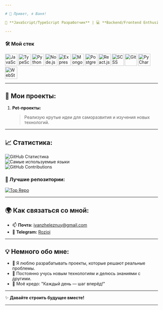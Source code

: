 ```yaml
---

# 👋 Привет, я Ваня!  

🎯 **JavaScript/TypeScript Разработчик** | 💻 **Backend/Frontend Enthusiast** | 🚀 **Покоряю новые вершины в IT**  

---
```


### 🛠️ **Мой стек**  

<img src="https://cdn.jsdelivr.net/gh/devicons/devicon/icons/javascript/javascript-original.svg" alt="JavaScript" width="40"/>  
<img src="https://cdn.jsdelivr.net/gh/devicons/devicon/icons/typescript/typescript-original.svg" alt="TypeScript" width="40"/>  
<img src="https://camo.githubusercontent.com/7654611cc0c150086ff9327653d5d31ba93e71411ca0d4b98b1e1918631d2b05/68747470733a2f2f63646e2e6a7364656c6976722e6e65742f67682f64657669636f6e732f64657669636f6e406c61746573742f69636f6e732f707974686f6e2f707974686f6e2d6f726967696e616c2e737667" alt="Python" width="40"/>  
<img src="https://cdn.jsdelivr.net/gh/devicons/devicon/icons/nodejs/nodejs-original.svg" alt="Node.js" width="40"/>  
<img src="https://cdn.jsdelivr.net/gh/devicons/devicon/icons/express/express-original.svg" alt="Express.js" width="40"/>  
<img src="https://cdn.jsdelivr.net/gh/devicons/devicon/icons/mongodb/mongodb-original.svg" alt="MongoDB" width="40"/>  
<img src="https://cdn.jsdelivr.net/gh/devicons/devicon/icons/postgresql/postgresql-original.svg" alt="PostgreSQL" width="40"/>  
<img src="https://cdn.jsdelivr.net/gh/devicons/devicon/icons/react/react-original.svg" alt="React.js" width="40"/>  
<img src="https://cdn.jsdelivr.net/gh/devicons/devicon/icons/sass/sass-original.svg" alt="SCSS" width="40"/>  
<img src="https://cdn.jsdelivr.net/gh/devicons/devicon/icons/git/git-original.svg" alt="Git" width="40"/>  
<img src="https://cdn.jsdelivr.net/gh/devicons/devicon/icons/pycharm/pycharm-original.svg" alt="PyCharm" width="40"/>  
<img src="https://cdn.jsdelivr.net/gh/devicons/devicon/icons/webstorm/webstorm-original.svg" alt="WebStorm" width="40"/>  

---

## 📂 Мои проекты:  
1. **Pet-проекты:**  
   > Реализую крутые идеи для саморазвития и изучения новых технологий.
---

## 📈 Статистика:  
![GitHub Статистика](https://github-readme-stats.vercel.app/api?username=Rozioi&show_icons=true&theme=tokyonight)  
![Самые используемые языки](https://github-readme-stats.vercel.app/api/top-langs/?username=Rozioi&layout=compact&theme=tokyonight)  
![GitHub Contributions](https://github-readme-streak-stats.herokuapp.com/?user=Rozioi&theme=tokyonight&hide_border=true)  

### 📌 Лучшие репозитории:  
[![Top Repo](https://github-readme-stats.vercel.app/api/pin/?username=Rozioi&repo=WIP-Messenger&theme=tokyonight)](https://github.com/Rozioi/WIP-Messenger)  

---

## 🌍 Как связаться со мной:  
- 📫 **Почта:** [ivanzheleznuy@gmail.com](mailto:ivanzheleznuy@gmail.com)  
- 💬 **Telegram:** [Rozioi](https://t.me/Rozioi)  

---

## 💡 Немного обо мне:  
- 🚀 Я люблю разрабатывать проекты, которые решают реальные проблемы.  
- 🌱 Постоянно учусь новым технологиям и делюсь знаниями с другими.  
- 🎯 Моё кредо: "Каждый день — шаг вперёд!"  

---

✨ **Давайте строить будущее вместе!**  

---
